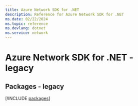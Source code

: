 ```yaml
---
title: Azure Network SDK for .NET
description: Reference for Azure Network SDK for .NET
ms.date: 02/22/2024
ms.topic: reference
ms.devlang: dotnet
ms.service: network
---
```

# Azure Network SDK for .NET - legacy
## Packages - legacy
[!INCLUDE [packages](network-index.md)]